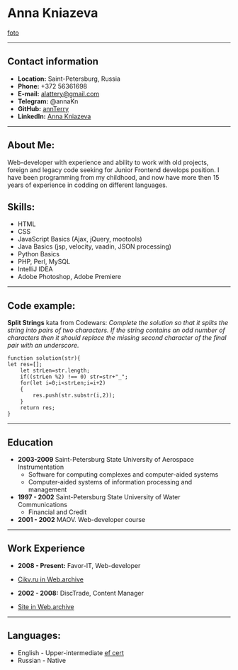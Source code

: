 # Anna Kniazeva
[foto](foto_m.jpg)
***
## Contact information
* __Location:__ Saint-Petersburg, Russia
* __Phone:__ +372 56361698
* __E-mail:__ alattery@gmail.com
* __Telegram:__ @annaKn
* __GitHub:__ [annTerry](https://github.com/annTerry)
* __LinkedIn:__ [Anna Kniazeva](https://www.linkedin.com/in/anna-kniazeva-23b732234/)
***
## About Me:
Web-developer with experience and ability to work with old projects, foreign and legacy code seeking for Junior Frontend develops position.  I have been programming from my childhood, and now have more then 15 years of experience in codding on different languages. 
## Skills:
* HTML
* CSS
* JavaScript Basics (Ajax, jQuery, mootools)
* Java Basics (jsp, velocity, vaadin, JSON processing)
* Python Basics
* PHP, Perl, MySQL
* IntelliJ IDEA
* Adobe Photoshop, Adobe Premiere
***
## Code example:
__Split Strings__ kata from Codewars: _Complete the solution so that it splits the string into pairs of two characters. If the string contains an odd number of characters then it should replace the missing second character of the final pair with an underscore._
```
function solution(str){
let res=[];
    let strLen=str.length;
    if((strLen %2) !== 0) str=str+"_";
    for(let i=0;i<strLen;i=i+2)
    {
        res.push(str.substr(i,2));
    }
    return res;   
}
```
*** 
## Education
* __2003-2009__ Saint-Petersburg State University of Aerospace Instrumentation
    + Software for computing complexes and computer-aided systems
    + Computer-aided systems of information processing and management
* __1997 - 2002__ Saint-Petersburg State University of Water Communications
    + Financial and Credit
* __2001 - 2002__ MAOV. Web-developer course
***
## Work Experience
* __2008 - Present:__ Favor-IT, Web-developer
+ [Cikv.ru in Web.archive](https://web.archive.org/web/20171002012320/http://cikv.ru/%D0%90%D0%BD%D0%B0%D0%BB%D0%B8%D0%B7_%D0%B2%D0%BE%D0%B4%D1%8B_%D0%9F%D0%B5%D1%82%D0%B5%D1%80%D0%B1%D1%83%D1%80%D0%B3)
* __2002 - 2008:__ DiscTrade, Content Manager
+ [Site in Web.archive](https://web.archive.org/web/20060207015516/http://www.rightsite.ru/)
***
## Languages:
* English - Upper-intermediate
[ef cert](english.png)
* Russian - Native